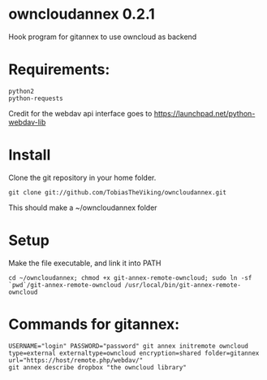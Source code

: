 owncloudannex 0.2.1
=========

Hook program for gitannex to use owncloud as backend

# Requirements:

    python2
    python-requests

Credit for the webdav api interface goes to https://launchpad.net/python-webdav-lib

# Install
Clone the git repository in your home folder.

    git clone git://github.com/TobiasTheViking/owncloudannex.git 

This should make a ~/owncloudannex folder

# Setup
Make the file executable, and link it into PATH

    cd ~/owncloudannex; chmod +x git-annex-remote-owncloud; sudo ln -sf `pwd`/git-annex-remote-owncloud /usr/local/bin/git-annex-remote-owncloud

# Commands for gitannex:

    USERNAME="login" PASSWORD="password" git annex initremote owncloud type=external externaltype=owncloud encryption=shared folder=gitannex url="https://host/remote.php/webdav/"
    git annex describe dropbox "the owncloud library"
